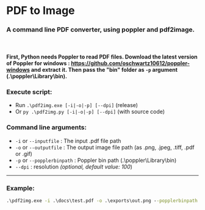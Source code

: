 # PDF to Image
### A command line PDF converter, using poppler and pdf2image.
<br>

#### First, Python needs Poppler to read PDF files. Download the latest version of Poppler for windows : https://github.com/oschwartz10612/poppler-windows and extract it. Then pass the "bin" folder as `-p` argument (.\poppler\Library\bin).
 
### Execute script:
* Run `.\pdf2img.exe [-i|-o|-p] [--dpi]` (release)
* Or `py .\pdf2img.py [-i|-o|-p] [--dpi]` (with source code)


### Command line arguments:
* `-i` or `--inputfile` : The input .pdf file path
* `-o` or `--outputfile` : The output image file path (as .png, .jpeg, .tiff, .pdf or .gif)  
* `-p` or `--popplerbinpath` : Poppler bin path (.\poppler\Library\bin)  
* `--dpi` : resolution *(optional, default value: 100*)

---

### Example:
```cmd
.\pdf2img.exe -i .\docs\test.pdf -o .\exports\out.png --popplerbinpath .\poppler-22.01.0\Library\bin\ --dpi 200
```

